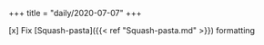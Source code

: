 +++
title = "daily/2020-07-07"
+++

[x] Fix [Squash-pasta]({{< ref "Squash-pasta.md" >}}) formatting
